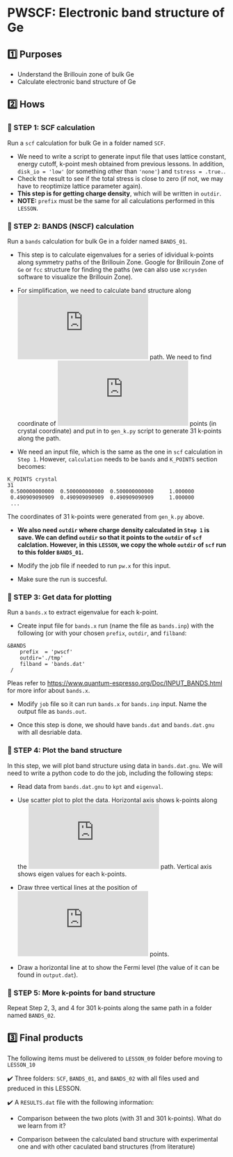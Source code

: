 # PWSCF: Electronic band structure of Ge 

## :one: Purposes
- Understand the Brillouin zone of bulk Ge
- Calculate electronic band structure of Ge

## :two: Hows
### :large_blue_diamond: STEP 1: SCF calculation

Run a `scf` calculation for bulk Ge in a folder named `SCF`.

- We need to write a script to generate input file that uses lattice constant, energy cutoff, k-point mesh obtained from previous lessons. In addition, `disk_io = 'low'` (or something other than `'none'`) and `tstress = .true.`. 
- Check the result to see if the total stress is close to zero (if not, we may have to reoptimize lattice parameter again). 
- **This step is for getting charge density**, which will be written in `outdir`. 
- **NOTE:** `prefix` must be the same for all calculations performed in this `LESSON`.

### :large_blue_diamond: STEP 2: BANDS (NSCF) calculation

Run a `bands` calculation for bulk Ge in a folder named `BANDS_01`.

- This step is to calculate eigenvalues for a series of idividual k-points along symmetry paths of the Brillouin Zone. Google for Brillouin Zone of `Ge` or `fcc` structure for finding the paths (we can also use `xcrysden` software to visualize the Brillouin Zone).   

- For simplification, we need to calculate band structure along ![\text{L} \rightarrow  \Gamma  \rightarrow \text{X}](http://www.sciweavers.org/tex2img.php?eq=%5Ctext%7BL%7D%20%5Crightarrow%20%20%5CGamma%20%20%5Crightarrow%20%5Ctext%7BX%7D&bc=White&fc=Black&im=gif&fs=12&ff=arev&edit=0) path. We need to find coordinate of ![\text{L, }\Gamma\text{, and X}](http://www.sciweavers.org/tex2img.php?eq=%5Ctext%7BL%2C%20%7D%5CGamma%5Ctext%7B%2C%20and%20X%7D&bc=White&fc=Black&im=gif&fs=12&ff=arev&edit=0) points (in crystal coordinate) and put in to `gen_k.py` script to generate 31 k-points along the path.

- We need an input file, which is the same as the one in `scf` calculation in `Step 1`. However, `calculation` needs to be `bands` and `K_POINTS` section becomes:
```
K_POINTS crystal
31
 0.500000000000  0.500000000000  0.500000000000     1.000000
 0.490909090909  0.490909090909  0.490909090909     1.000000
 ...

```
The coordinates of 31 k-points were generated from `gen_k.py` above.

- **We also need `outdir` where charge density calculated in `Step 1` is save. We can defind `outdir` so that it points to the `outdir` of `scf` calclation. However, in this `LESSON`, we copy the whole `outdir` of `scf` run to this folder `BANDS_01`.**

- Modify the job file if needed to run `pw.x` for this input.

- Make sure the run is succesful.

### :large_blue_diamond: STEP 3: Get data for plotting

Run a `bands.x` to extract eigenvalue for each k-point.

- Create input file for `bands.x` run (name the file as `bands.inp`) with the following (or with your chosen `prefix`, `outdir`, and `filband`:
```
&BANDS
    prefix  = 'pwscf'
    outdir='./tmp'
    filband = 'bands.dat'
 /
```
Pleas refer to https://www.quantum-espresso.org/Doc/INPUT_BANDS.html for more infor about `bands.x`.

- Modify `job` file so it can run `bands.x` for `bands.inp` input. Name the output file as `bands.out`.

- Once this step is done, we should have `bands.dat` and `bands.dat.gnu` with all desriable data.

### :large_blue_diamond: STEP 4: Plot the band structure

In this step, we will plot band structure using data in `bands.dat.gnu`. We will need to write a python code to do the job, including the following steps:

- Read data from `bands.dat.gnu` to `kpt` and `eigenval`.

- Use scatter plot to plot the data. Horizontal axis shows k-points along the ![\text{L} \rightarrow  \Gamma  \rightarrow \text{X}](http://www.sciweavers.org/tex2img.php?eq=%5Ctext%7BL%7D%20%5Crightarrow%20%20%5CGamma%20%20%5Crightarrow%20%5Ctext%7BX%7D&bc=White&fc=Black&im=gif&fs=12&ff=arev&edit=0) path. Vertical axis shows eigen values for each k-points.

- Draw three vertical lines at the position of ![\text{L, }\Gamma\text{, and X}](http://www.sciweavers.org/tex2img.php?eq=%5Ctext%7BL%2C%20%7D%5CGamma%5Ctext%7B%2C%20and%20X%7D&bc=White&fc=Black&im=gif&fs=12&ff=arev&edit=0) points.

- Draw a horizontal line at to show the Fermi level (the value of it can be found in `output.dat`).

### :large_blue_diamond: STEP 5: More k-points for band structure

Repeat Step 2, 3, and 4 for 301 k-points along the same path in a folder named `BANDS_02`.


## :three: Final products
The following items must be delivered to `LESSON_09` folder before moving to `LESSON_10`

:heavy_check_mark: Three folders: `SCF`, `BANDS_01`, and `BANDS_02` with all files used and preduced in this LESSON.

:heavy_check_mark: A `RESULTS.dat` file with the following information:

- Comparison between the two plots (with 31 and 301 k-points). What do we learn from it?

- Comparison between the calculated band structure with experimental one and with other caculated band structures (from literature)



